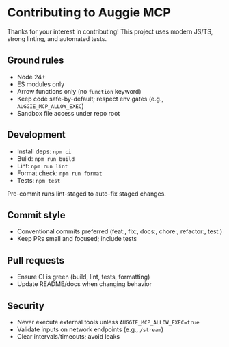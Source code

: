 # Contributing to Auggie MCP

Thanks for your interest in contributing! This project uses modern JS/TS, strong linting, and automated tests.

## Ground rules

- Node 24+
- ES modules only
- Arrow functions only (no `function` keyword)
- Keep code safe-by-default; respect env gates (e.g., `AUGGIE_MCP_ALLOW_EXEC`)
- Sandbox file access under repo root

## Development

- Install deps: `npm ci`
- Build: `npm run build`
- Lint: `npm run lint`
- Format check: `npm run format`
- Tests: `npm test`

Pre-commit runs lint-staged to auto-fix staged changes.

## Commit style

- Conventional commits preferred (feat:, fix:, docs:, chore:, refactor:, test:)
- Keep PRs small and focused; include tests

## Pull requests

- Ensure CI is green (build, lint, tests, formatting)
- Update README/docs when changing behavior

## Security

- Never execute external tools unless `AUGGIE_MCP_ALLOW_EXEC=true`
- Validate inputs on network endpoints (e.g., `/stream`)
- Clear intervals/timeouts; avoid leaks

